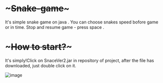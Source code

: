 # ~~~~~~~~~~~Snake-game~~~~~~~~~~~

It's simple snake game on java . You can choose snakes speed bofore game or in time. Stop and resume game - press space .

# ~~~~~~~~~~~How to start?~~~~~~~~~~~

It's simply!Click on SnaceVer2.jar in repository of project, 
after the file has downloaded, just double click on it.



![image](https://user-images.githubusercontent.com/110231380/188324659-783b840e-f775-46ef-9357-c2e7d54dc53b.png)
